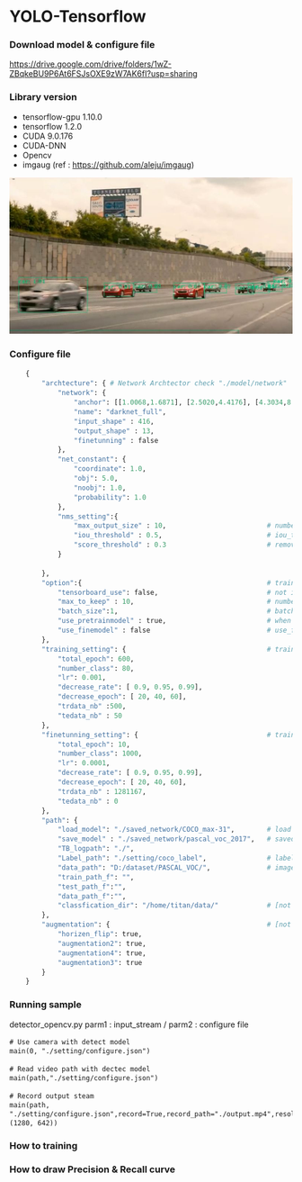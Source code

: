 # YOLO-Tensorflow

### Download model & configure file 

https://drive.google.com/drive/folders/1wZ-ZBqkeBU9P6At6FSJsOXE9zW7AK6fI?usp=sharing


### Library version

+ tensorflow-gpu 1.10.0
+ tensorflow 1.2.0
+ CUDA 9.0.176
+ CUDA-DNN 
+ Opencv
+ imgaug (ref : https://github.com/aleju/imgaug)


![Alt text](./Readme_Image/figure_01.JPG)

### Configure file

```python
    {
        "archtecture": { # Network Archtector check "./model/network"
            "network": {
                "anchor": [[1.0068,1.6871], [2.5020,4.4176], [4.3034,8.7792], [7.8379,5.2096], [10.0773,10.7282]],
                "name": "darknet_full",
                "input_shape" : 416,
                "output_shape" : 13,
                "finetunning" : false
            },
            "net_constant": {
                "coordinate": 1.0,
                "obj": 5.0,
                "noobj": 1.0,
                "probability": 1.0
            },
            "nms_setting":{
                "max_output_size" : 10,                         # number of maximum draw boxs 
                "iou_threshold" : 0.5,                          # iou_threshold
                "score_threshold" : 0.3                         # remove box under score
            }
    
        },
        "option":{                                              # training option
            "tensorboard_use": false,                           # not implemented
            "max_to_keep" : 10,                                 # number of maximum model when you save it
            "batch_size":1,                                     # batch_size wheb you run dectector opencv set batch_size = 1 
            "use_pretrainmodel" : true,                         # when you use pretraining model, set true
            "use_finemodel" : false                             # use_finetunning model [not implemented]
        },
        "training_setting": {                                   # training detection model setting [not implemented]
            "total_epoch": 600,
            "number_class": 80,
            "lr": 0.001,
            "decrease_rate": [ 0.9, 0.95, 0.99],
            "decrease_epoch": [ 20, 40, 60],
            "trdata_nb" :500,
            "tedata_nb" : 50
        },
        "finetunning_setting": {                                # training classification model setting
            "total_epoch": 10,                                  
            "number_class": 1000,
            "lr": 0.0001,
            "decrease_rate": [ 0.9, 0.95, 0.99],
            "decrease_epoch": [ 20, 40, 60],
            "trdata_nb" : 1281167,
            "tedata_nb" : 0
        },
        "path": {
            "load_model": "./saved_network/COCO_max-31",        # load model location
            "save_model" : "./saved_network/pascal_voc_2017",   # saved model location 
            "TB_logpath": "./",
            "Label_path": "./setting/coco_label",               # label file location
            "data_path": "D:/dataset/PASCAL_VOC/",              # image datas location
            "train_path_f": "",
            "test_path_f":"",
            "data_path_f":"",
            "classfication_dir": "/home/titan/data/"            # [not implemented]
        },
        "augmentation": {                                       # [not implemented]
            "horizen_flip": true,
            "augmentation2": true,
            "augmentation4": true,
            "augmentation3": true
        }
    }
```

### Running sample
detector_opencv.py
parm1 : input_stream  / parm2 : configure file
    
    # Use camera with detect model
    main(0, "./setting/configure.json")
    
    # Read video path with dectec model
    main(path,"./setting/configure.json")
    
    # Record output steam
    main(path, "./setting/configure.json",record=True,record_path="./output.mp4",resolution=(1280, 642))




### How to training




### How to draw Precision & Recall curve
